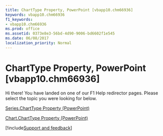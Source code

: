 ```yaml
---
title: ChartType Property, PowerPoint [vbapp10.chm66936]
keywords: vbapp10.chm66936
f1_keywords:
- vbapp10.chm66936
ms.prod: office
ms.assetid: 0373e8e3-56bd-4d90-9006-bd6602f1e545
ms.date: 06/08/2017
localization_priority: Normal
---
```



# ChartType Property, PowerPoint [vbapp10.chm66936]

Hi there! You have landed on one of our F1 Help redirector pages. Please select the topic you were looking for below.

[Series.ChartType Property (PowerPoint)](https://msdn.microsoft.com/library/2ee70821-c909-bd90-a07f-7520be7b3117%28Office.15%29.aspx)

[Chart.ChartType Property (PowerPoint)](https://msdn.microsoft.com/library/5a806b77-1efd-fd3a-132f-f6e3afd7315d%28Office.15%29.aspx)

[!include[Support and feedback](~/includes/feedback-boilerplate.md)]